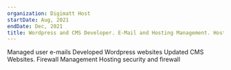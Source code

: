 ```yaml
---
organization: Digimatt Host
startDate: Aug, 2021
endDate: Dec, 2021
title: Wordpress and CMS Developer. E-Mail and Hosting Management. Hosting Security.
---
```


Managed user e-mails
Developed Wordpress websites
Updated CMS Websites.
Firewall Management
Hosting security and firewall
